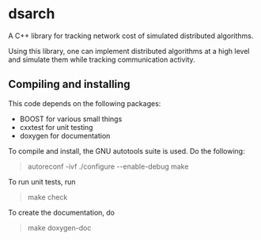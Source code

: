 # dsarch

A C++ library for tracking network cost of simulated distributed algorithms.

Using this library, one can implement distributed algorithms at a high level and
simulate them while tracking communication activity.

## Compiling and installing

This code depends on the following packages:

- BOOST for various small things
- cxxtest for unit testing
- doxygen for documentation

To compile and install, the GNU autotools suite is used. Do the following:
> autoreconf -ivf
> ./configure --enable-debug
> make 

To run unit tests, run
> make check

To create the documentation, do
> make doxygen-doc

